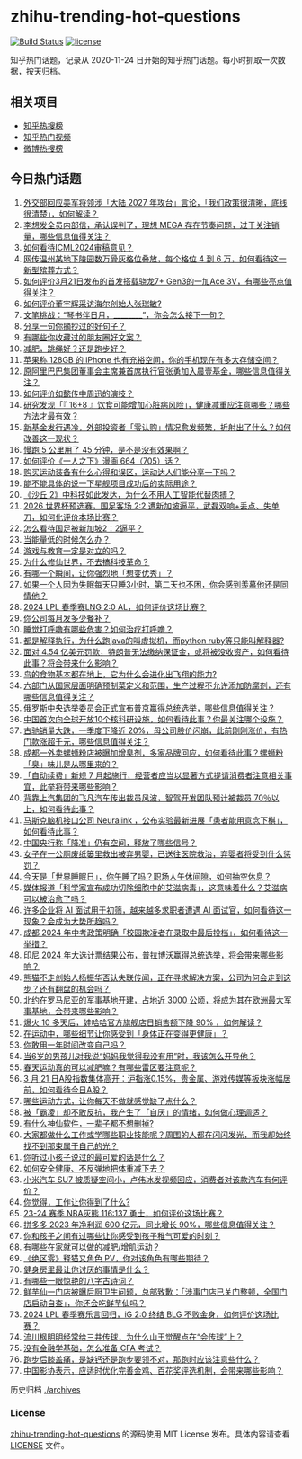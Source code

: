 # zhihu-trending-hot-questions

[![Build Status](https://github.com/justjavac/zhihu-trending-hot-questions/workflows/ci/badge.svg?branch=master)](https://github.com/justjavac/zhihu-trending-hot-questions/actions)
[![license](https://img.shields.io/github/license/justjavac/zhihu-trending-hot-questions)](https://github.com/justjavac/zhihu-trending-hot-questions/blob/master/LICENSE)

知乎热门话题，记录从 2020-11-24
日开始的知乎热门话题。每小时抓取一次数据，按天[归档](./archives)。

## 相关项目

- [知乎热搜榜](https://github.com/justjavac/zhihu-trending-top-search)
- [知乎热门视频](https://github.com/justjavac/zhihu-trending-hot-video)
- [微博热搜榜](https://github.com/justjavac/weibo-trending-hot-search)

## 今日热门话题

<!-- BEGIN -->
<!-- 最后更新时间 Fri Mar 22 2024 05:11:06 GMT+0800 (China Standard Time) -->

1. [外交部回应美军将领涉「大陆 2027 年攻台」言论，「我们政策很清晰，底线很清楚」，如何解读？](https://www.zhihu.com/question/649500157)
1. [李想发全员内部信，承认误判了，理想 MEGA 存在节奏问题，过于关注销量，哪些信息值得关注？](https://www.zhihu.com/question/649506461)
1. [如何看待ICML2024审稿意见？](https://www.zhihu.com/question/640017811)
1. [网传温州某地下陵园数万骨灰格位叠放，每个格位 4 到 6 万，如何看待这一新型殡葬方式？](https://www.zhihu.com/question/649355145)
1. [如何评价3月21日发布的首发搭载骁龙7+ Gen3的一加Ace 3V，有哪些亮点值得关注？](https://www.zhihu.com/question/649543249)
1. [如何评价董宇辉采访海尔创始人张瑞敏?](https://www.zhihu.com/question/649262486)
1. [文笔挑战：“琴书伴日月，________”，你会怎么接下一句？](https://www.zhihu.com/question/649419578)
1. [分享一句你摘抄过的好句子？](https://www.zhihu.com/question/649442261)
1. [有哪些你收藏过的朋友圈好文案？](https://www.zhihu.com/question/647291899)
1. [减肥，跳绳好？还是跑步好？](https://www.zhihu.com/question/647277007)
1. [苹果称 128GB 的 iPhone 也有充裕空间，你的手机现在有多大存储空间？](https://www.zhihu.com/question/649205881)
1. [原阿里巴巴集团董事会主席兼首席执行官张勇加入晨壹基金，哪些信息值得关注？](https://www.zhihu.com/question/649462473)
1. [如何评价如懿传中周迅的演技？](https://www.zhihu.com/question/290971512)
1. [研究发现「『 16+8 』饮食可能增加心脏病风险」，健康减重应注意哪些？哪些方法才最有效？](https://www.zhihu.com/question/649303434)
1. [新基金发行遇冷，外部投资者「零认购」情况愈发频繁，折射出了什么？如何改善这一现状？](https://www.zhihu.com/question/649496810)
1. [慢跑 5 公里用了 45 分钟，是不是没有效果啊？](https://www.zhihu.com/question/649355783)
1. [如何评价《一人之下》漫画 664（705）话？](https://www.zhihu.com/question/649572597)
1. [购买运动装备有什么心得和误区，运动达人们能分享一下吗？](https://www.zhihu.com/question/649563204)
1. [能不能具体的说一下星舰项目成功后的实际用途？](https://www.zhihu.com/question/649310424)
1. [《沙丘 2》中科技如此发达，为什么不用人工智能代替肉搏？](https://www.zhihu.com/question/647871524)
1. [2026 世界杯预选赛，国足客场 2:2 遭新加坡逼平，武磊双响+丢点、失单刀，如何化评价本场比赛？](https://www.zhihu.com/question/649537476)
1. [怎么看待国足被新加坡2：2逼平？](https://www.zhihu.com/question/649564523)
1. [当能量低的时候怎么办？](https://www.zhihu.com/question/644834544)
1. [游戏与教育一定是对立的吗？](https://www.zhihu.com/question/645810237)
1. [为什么修仙世界，不去搞科技革命？](https://www.zhihu.com/question/644225619)
1. [有哪一个瞬间，让你强烈地「想变优秀」？](https://www.zhihu.com/question/646959699)
1. [如果一个人因为失眠每天只睡3小时，第二天也不困，你会感到羡慕他还是同情他？](https://www.zhihu.com/question/649479621)
1. [2024 LPL 春季赛LNG 2:0 AL，如何评价这场比赛？](https://www.zhihu.com/question/649357836)
1. [你公司每月发多少餐补？](https://www.zhihu.com/question/648159139)
1. [睡觉打呼噜有哪些危害？如何治疗打呼噜？](https://www.zhihu.com/question/649455035)
1. [都是解释执行，为什么跑java的叫虚拟机，而python ruby等只能叫解释器?](https://www.zhihu.com/question/647430973)
1. [面对 4.54 亿美元罚款，特朗普无法缴纳保证金，或将被没收资产，如何看待此事？将会带来什么影响？](https://www.zhihu.com/question/649448439)
1. [鸟的食物基本都在地上，它为什么会进化出飞翔的能力?](https://www.zhihu.com/question/649292965)
1. [六部门从国家层面明确预制菜定义和范围，生产过程不允许添加防腐剂，还有哪些信息值得关注？](https://www.zhihu.com/question/649529586)
1. [俄罗斯中央选举委员会正式宣布普京赢得总统选举，哪些信息值得关注？](https://www.zhihu.com/question/649516960)
1. [中国首次向全球开放10个核科研设施，如何看待此事？你最关注哪个设施？](https://www.zhihu.com/question/649316857)
1. [古驰销量大跌，一季度下降近 20%，母公司股价闪崩，此前刚刚涨价，有热门款涨超千元，哪些信息值得关注？](https://www.zhihu.com/question/649438164)
1. [成都一外卖螺蛳粉店被曝加增臭剂，多家品牌回应，如何看待此事？螺蛳粉「臭」味儿是从哪里来的？](https://www.zhihu.com/question/649455931)
1. [「自动续费」新规 7 月起施行，经营者应当以显著方式提请消费者注意相关事宜，此举将带来哪些影响？](https://www.zhihu.com/question/649493562)
1. [背靠上汽集团的飞凡汽车传出裁员风波，智驾开发团队预计被裁员 70％以上，如何看待此事？](https://www.zhihu.com/question/649458752)
1. [马斯克脑机接口公司 Neuralink ，公布实验最新进展「患者能用意念下棋」，如何看待此事？](https://www.zhihu.com/question/649459772)
1. [中国央行称「降准」仍有空间，释放了哪些信号？](https://www.zhihu.com/question/649454774)
1. [女子在一公厕废纸篓里救出被弃男婴，已送往医院救治，弃婴者将受到什么惩罚？](https://www.zhihu.com/question/649450406)
1. [今天是「世界睡眠日」，你午睡了吗？职场人午休间隙，如何抽空休息？](https://www.zhihu.com/question/649118111)
1. [媒体报道「科学家宣布成功切除细胞中的艾滋病毒」，这意味着什么？艾滋病可以被治愈了吗？](https://www.zhihu.com/question/649452127)
1. [许多企业将 AI 面试用于初筛，越来越多求职者遭遇 AI 面试官，如何看待这一现象？会成为大势所趋吗？](https://www.zhihu.com/question/649440119)
1. [成都 2024 年中考政策明确「校园欺凌者在录取中最后投档」，如何看待这一举措？](https://www.zhihu.com/question/649444797)
1. [印尼 2024 年大选计票结果公布，普拉博沃赢得总统选举，将会带来哪些影响？](https://www.zhihu.com/question/649416070)
1. [熊猫不走创始人杨振华否认失联传闻，正在寻求解决方案，公司为何会走到这步？还有翻盘的机会吗？](https://www.zhihu.com/question/649358301)
1. [北约在罗马尼亚的军事基地开建，占地近 3000 公顷，将成为其在欧洲最大军事基地，会带来哪些影响？](https://www.zhihu.com/question/649356138)
1. [爆火 10 多天后，娃哈哈官方旗舰店日销售额下降 90% ，如何解读？](https://www.zhihu.com/question/649461490)
1. [在运动中，哪些细节让你感受到「身体正在变得更健康」？](https://www.zhihu.com/question/649218858)
1. [你敢用一年时间改变自己吗？](https://www.zhihu.com/question/437098355)
1. [当6岁的男孩儿对我说“妈妈我觉得我没有用”时，我该怎么开导他？](https://www.zhihu.com/question/649323741)
1. [春天运动真的可以减肥嘛？有哪些雷区要注意呢？](https://www.zhihu.com/question/649397203)
1. [3 月 21 日A股指数集体高开：沪指涨0.15%，贵金属、游戏传媒等板块涨幅居前，如何看待今日A股？](https://www.zhihu.com/question/649444001)
1. [哪些运动方式，让你每天不做就感觉缺了点什么？](https://www.zhihu.com/question/649218840)
1. [被「霸凌」却不敢反抗，我产生了「自厌」的情绪，如何做心理调适？](https://www.zhihu.com/question/649090894)
1. [有什么神仙软件，一辈子都不想删掉?](https://www.zhihu.com/question/531406321)
1. [大家都做什么工作或学哪些职业技能呢？周围的人都在闪闪发光，而我却始终找不到那束属于自己的光？](https://www.zhihu.com/question/648446762)
1. [你听过小孩子说过的最可爱的话是什么？](https://www.zhihu.com/question/22630822)
1. [如何安全健康、不反弹地把体重减下去？](https://www.zhihu.com/question/647590571)
1. [小米汽车 SU7 被质疑空间小，卢伟冰发视频回应，消费者对该款汽车有何评价？](https://www.zhihu.com/question/649183912)
1. [你觉得，工作让你得到了什么?](https://www.zhihu.com/question/646160507)
1. [23-24 赛季 NBA灰熊 116:137 勇士，如何评价这场比赛？](https://www.zhihu.com/question/649444520)
1. [拼多多 2023 年净利润 600 亿元，同比增长 90%，哪些信息值得关注？](https://www.zhihu.com/question/649402275)
1. [你和孩子之间有过哪些让你感受到孩子稚气可爱的时刻？](https://www.zhihu.com/question/648041314)
1. [有哪些在家就可以做的减肥/增肌运动？](https://www.zhihu.com/question/648424034)
1. [《绝区零》释猫又角色 PV，你对该角色有哪些期待？](https://www.zhihu.com/question/649382400)
1. [健身房里最让你讨厌的事情是什么？](https://www.zhihu.com/question/41249647)
1. [有哪些一眼惊艳的八字古诗词？](https://www.zhihu.com/question/648954282)
1. [鲜芋仙一门店被曝后厨卫生问题，总部致歉：「涉事门店已关门整顿，全国门店启动自查」，你还会吃鲜芋仙吗？](https://www.zhihu.com/question/649517103)
1. [2024 LPL 春季赛乐言回归，iG 2:0 终结 BLG 不败金身，如何评价这场比赛？](https://www.zhihu.com/question/645088059)
1. [流川枫明明经常给三井传球，为什么山王觉醒点在“会传球”上？](https://www.zhihu.com/question/649420338)
1. [没有金融学基础，怎么准备 CFA 考试？](https://www.zhihu.com/question/20146817)
1. [跑步后膝盖痛，是缺钙还是跑步要领不对，那跑时应该注意些什么？](https://www.zhihu.com/question/648392592)
1. [中国影协表示，应适时优化完善金鸡、百花奖评选机制，会带来哪些影响？](https://www.zhihu.com/question/649372388)

<!-- END -->

历史归档 [./archives](./archives)

### License

[zhihu-trending-hot-questions](https://github.com/justjavac/zhihu-trending-hot-questions)
的源码使用 MIT License 发布。具体内容请查看 [LICENSE](./LICENSE) 文件。
